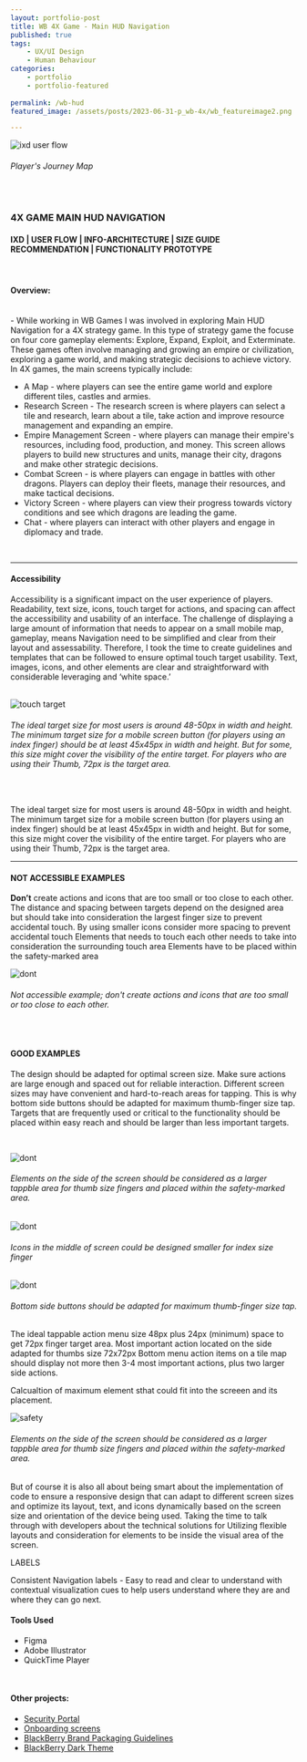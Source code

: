 ```yaml
---
layout: portfolio-post
title: WB 4X Game - Main HUD Navigation
published: true
tags: 
    - UX/UI Design
    - Human Behaviour
categories:
    - portfolio
    - portfolio-featured
    
permalink: /wb-hud
featured_image: /assets/posts/2023-06-31-p_wb-4x/wb_featureimage2.png

---
```



![ixd user flow](/assets/posts/2023-06-31-p_wb-4x/JourneyMAp.png "ixd user flow")
###### Player's Journey Map 

<br> 

### 4X GAME MAIN HUD NAVIGATION 


#### IXD | USER FLOW | INFO-ARCHITECTURE | SIZE GUIDE RECOMMENDATION | FUNCTIONALITY PROTOTYPE  

<br>

#### Overview:

<br>
- 
While working in WB Games I was involved in exploring Main HUD Navigation for a 4X strategy game. In this type of strategy game the focuse on four core gameplay elements: Explore, Expand, Exploit, and Exterminate.
These games often involve managing and growing an empire or civilization, exploring a game world, and making strategic decisions to achieve victory. 
In 4X games, the main screens typically include:

<br>

- A Map -  where players can see the entire game world and explore different tiles, castles and armies.
- Research Screen - The research screen is where players can select a tile and research, learn about a tile, take action and improve resource management and expanding an empire.
- Empire Management Screen - where players can manage their empire's resources, including food, production, and money. This screen allows players to build new structures and units, manage their city, dragons and make other strategic decisions.
- Combat Screen - is where players can engage in battles with other dragons. Players can deploy their fleets, manage their resources, and make tactical decisions. 
- Victory Screen - where players can view their progress towards victory conditions and see which dragons are leading the game. 
- Chat - where players can interact with other players and engage in diplomacy and trade. 

<br>

__________________________

#### Accessibility 

Accessibility is a significant impact on the user experience of players. 
Readability, text size, icons, touch target for actions, and spacing can affect the accessibility and usability of an interface. The challenge of displaying a large amount of information that needs to appear on a small mobile map,  gameplay,  means Navigation need to be simplified and clear from their layout and assessability. Therefore, I took the time to create guidelines and templates that can be followed to ensure optimal touch target usability. Text, images, icons, and other elements are clear and straightforward with considerable leveraging and ‘white space.’  
<br> 


![touch target](assets/posts/2023-06-31-p_wb-4x/wb_target.png "touch target")
###### The ideal target size for most users is around 48-50px in width and height. The minimum target size for a mobile screen button (for players using an index finger) should be at least 45x45px in width and height. But for some, this size might cover the visibility of the entire target. For players who are using their Thumb, 72px is the target area.
<br>


The ideal target size for most users is around 48-50px in width and height.
The minimum target size for a mobile screen button (for players using an index finger) should be at least 45x45px in width and height. But for some, this size might cover the visibility of the entire target.
For players who are using their Thumb, 72px is the target area.
<br>

______________________

#### NOT ACCESSIBLE EXAMPLES

**Don’t** create actions and icons that are too small or too close to each other.
The distance and spacing between targets depend on the designed area but should take into consideration the largest finger size to prevent accidental touch.
By using smaller icons consider more spacing to prevent accidental touch
Elements that needs to touch each other needs to take into consideration the surrounding touch area
Elements have to be placed within the safety-marked area

![dont](assets/posts/2023-06-31-p_wb-4x/G_tilemap_dont1.png "dont")
###### Not accessible example; don't create actions and icons that are too small or too close to each other.

<br>


#### GOOD EXAMPLES

The design should be adapted for optimal screen size. Make sure actions are large enough and spaced out for reliable interaction. Different screen sizes may have convenient and hard-to-reach areas for tapping.
This is why bottom side buttons should be adapted for maximum thumb-finger size tap.
Targets that are frequently used or critical to the functionality should be placed within easy reach and should be larger than less important targets.

<br>

![dont](assets/posts/2023-06-31-p_wb-4x/G_tilemap_THUMBS.png "dont")
###### Elements on the side of the screen should be considered as a larger tappble area for thumb size fingers and placed within the safety-marked area. 

![dont](assets/posts/2023-06-31-p_wb-4x/G_tilemap_bf2.png "dont")
###### Icons in the middle of screen could be designed smaller for index size finger

![dont](assets/posts/2023-06-31-p_wb-4x/G_tilemap_bf1.png "dont")
###### Bottom side buttons should be adapted for maximum thumb-finger size tap.


The ideal tappable action menu size 48px plus 24px (minimum) space to get 72px finger target area.
Most important action located on the side adapted for thumbs size 72x72px
Bottom menu action items on a tile map should display not more then 3-4 most important actions, plus two larger side actions.

Calcualtion of maximum element sthat could fit into the screeen and its placement. 


![safety](assets/posts/2023-06-31-p_wb-4x/size-guide.png "safety")
###### Elements on the side of the screen should be considered as a larger tappble area for thumb size fingers and placed within the safety-marked area. 


But of course it is also all about being smart about the implementation of code to ensure a responsive design that can adapt to different screen sizes and optimize its layout, text, and icons dynamically based on the screen size and orientation of the device being used. Taking the time to talk through with developers about the technical solutions for Utilizing flexible layouts and consideration for elements to be inside the visual area of the screen. 

LABELS

Consistent Navigation labels - Easy to read and clear to understand with contextual visualization cues to help users understand where they are and where they can go next.


#### Tools Used 

-  Figma 
-  Adobe Illustrator
-  QuickTime Player 


<br>

#### Other projects:


- [Security Portal](/design-guidelines)
- [Onboarding screens](/empty-data)
- [BlackBerry Brand Packaging Guidelines](/bb-brand) 
- [BlackBerry Dark Theme](/dark-theme) 
